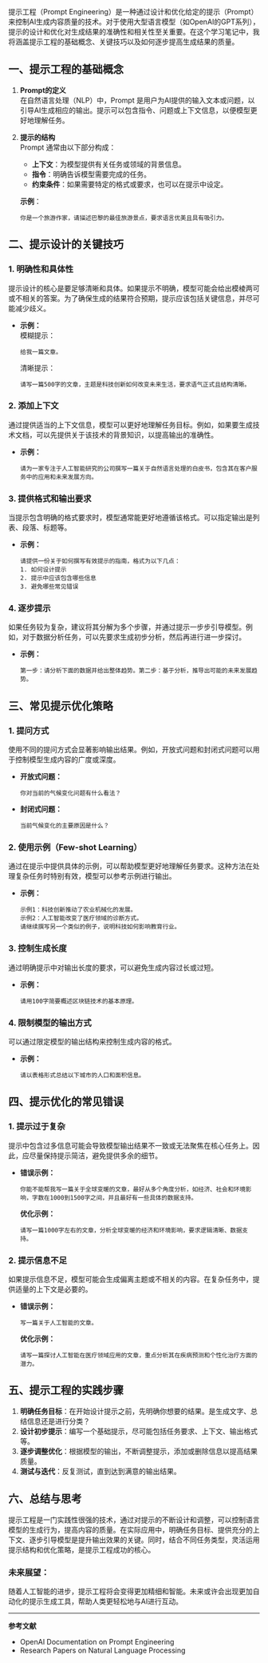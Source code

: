 
提示工程（Prompt Engineering）是一种通过设计和优化给定的提示（Prompt）来控制AI生成内容质量的技术。对于使用大型语言模型（如OpenAI的GPT系列），提示的设计和优化对生成结果的准确性和相关性至关重要。在这个学习笔记中，我将涵盖提示工程的基础概念、关键技巧以及如何逐步提高生成结果的质量。

## 一、提示工程的基础概念

1. **Prompt的定义**  
   在自然语言处理（NLP）中，Prompt 是用户为AI提供的输入文本或问题，以引导AI生成相应的输出。提示可以包含指令、问题或上下文信息，以便模型更好地理解任务。

2. **提示的结构**  
   Prompt 通常由以下部分构成：
   - **上下文**：为模型提供有关任务或领域的背景信息。
   - **指令**：明确告诉模型需要完成的任务。
   - **约束条件**：如果需要特定的格式或要求，也可以在提示中设定。

   **示例**：
   ```
   你是一个旅游作家，请描述巴黎的最佳旅游景点，要求语言优美且具有吸引力。
   ```

## 二、提示设计的关键技巧

### 1. 明确性和具体性
提示设计的核心是要足够清晰和具体。如果提示不明确，模型可能会给出模棱两可或不相关的答案。为了确保生成的结果符合预期，提示应该包括关键信息，并尽可能减少歧义。

- **示例：**  
   模糊提示：  
   ```
   给我一篇文章。
   ```
   清晰提示：  
   ```
   请写一篇500字的文章，主题是科技创新如何改变未来生活，要求语气正式且结构清晰。
   ```

### 2. 添加上下文
通过提供适当的上下文信息，模型可以更好地理解任务目标。例如，如果要生成技术文档，可以先提供关于该技术的背景知识，以提高输出的准确性。

- **示例：**
   ```
   请为一家专注于人工智能研究的公司撰写一篇关于自然语言处理的白皮书，包含其在客户服务中的应用和未来发展方向。
   ```

### 3. 提供格式和输出要求
当提示包含明确的格式要求时，模型通常能更好地遵循该格式。可以指定输出是列表、段落、标题等。

- **示例：**
   ```
   请提供一份关于如何撰写有效提示的指南，格式为以下几点：
   1. 如何设计提示
   2. 提示中应该包含哪些信息
   3. 避免哪些常见错误
   ```

### 4. 逐步提示
如果任务较为复杂，建议将其分解为多个步骤，并通过提示一步步引导模型。例如，对于数据分析任务，可以先要求生成初步分析，然后再进行进一步探讨。

- **示例：**
   ```
   第一步：请分析下面的数据并给出整体趋势。第二步：基于分析，推导出可能的未来发展趋势。
   ```

## 三、常见提示优化策略

### 1. 提问方式
使用不同的提问方式会显著影响输出结果。例如，开放式问题和封闭式问题可以用于控制模型生成内容的广度或深度。

- **开放式问题：**  
   ```
   你对当前的气候变化问题有什么看法？
   ```
- **封闭式问题：**  
   ```
   当前气候变化的主要原因是什么？
   ```

### 2. 使用示例（Few-shot Learning）
通过在提示中提供具体的示例，可以帮助模型更好地理解任务要求。这种方法在处理复杂任务时特别有效，模型可以参考示例进行输出。

- **示例：**
   ```
   示例1：科技创新推动了农业机械化的发展。
   示例2：人工智能改变了医疗领域的诊断方式。
   请继续撰写另一个类似的例子，说明科技如何影响教育行业。
   ```

### 3. 控制生成长度
通过明确提示中对输出长度的要求，可以避免生成内容过长或过短。

- **示例：**
   ```
   请用100字简要概述区块链技术的基本原理。
   ```

### 4. 限制模型的输出方式
可以通过限定模型的输出结构来控制生成内容的格式。

- **示例：**
   ```
   请以表格形式总结以下城市的人口和面积信息。
   ```

## 四、提示优化的常见错误

### 1. 提示过于复杂
提示中包含过多信息可能会导致模型输出结果不一致或无法聚焦在核心任务上。因此，应尽量保持提示简洁，避免提供多余的细节。

- **错误示例：**
   ```
   你能不能帮我写一篇关于全球变暖的文章，最好从多个角度分析，如经济、社会和环境影响，字数在1000到1500字之间，并且最好有一些具体的数据支持。
   ```
   **优化示例：**
   ```
   请写一篇1000字左右的文章，分析全球变暖的经济和环境影响，要求逻辑清晰、数据支持。
   ```

### 2. 提示信息不足
如果提示信息不足，模型可能会生成偏离主题或不相关的内容。在复杂任务中，提供适量的上下文是必要的。

- **错误示例：**
   ```
   写一篇关于人工智能的文章。
   ```
   **优化示例：**
   ```
   请写一篇探讨人工智能在医疗领域应用的文章，重点分析其在疾病预测和个性化治疗方面的潜力。
   ```

## 五、提示工程的实践步骤

1. **明确任务目标**：在开始设计提示之前，先明确你想要的结果。是生成文字、总结信息还是进行分类？
2. **设计初步提示**：编写一个基础提示，尽可能包括任务要求、上下文、输出格式等。
3. **逐步调整优化**：根据模型的输出，不断调整提示，添加或删除信息以提高结果质量。
4. **测试与迭代**：反复测试，直到达到满意的输出结果。

## 六、总结与思考

提示工程是一门实践性很强的技术，通过对提示的不断设计和调整，可以控制语言模型的生成行为，提高内容的质量。在实际应用中，明确任务目标、提供充分的上下文、逐步引导模型是提升输出效果的关键。同时，结合不同任务类型，灵活运用提示结构和优化策略，是提示工程成功的核心。

### 未来展望：
随着人工智能的进步，提示工程将会变得更加精细和智能。未来或许会出现更加自动化的提示生成工具，帮助人类更轻松地与AI进行互动。

---

**参考文献**  
- OpenAI Documentation on Prompt Engineering  
- Research Papers on Natural Language Processing